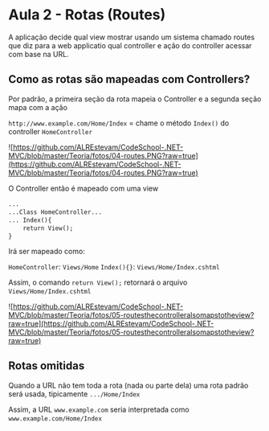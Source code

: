 
# Aula 2 - Rotas (Routes)

A aplicação decide qual view mostrar usando um sistema chamado routes que diz para a web applicatio qual controller e ação do controller acessar com base na URL.

## Como as rotas são mapeadas com Controllers?
Por padrão, a primeira seção da rota mapeia o Controller e a segunda seção mapa com a ação

`http://www.example.com/Home/Index` = chame o método `Index()` do controller `HomeController`

![https://github.com/ALREstevam/CodeSchool-.NET-MVC/blob/master/Teoria/fotos/04-routes.PNG?raw=true](https://github.com/ALREstevam/CodeSchool-.NET-MVC/blob/master/Teoria/fotos/04-routes.PNG?raw=true)

O Controller então é mapeado com uma view

	...
	...Class HomeController...
	... Index(){
		return View();
	}

Irá ser mapeado como:

`HomeController`: `Views/Home`
`Index(){}`: `Views/Home/Index.cshtml`

Assim, o comando `return View();` retornará o arquivo `Views/Home/Index.cshtml`

![https://github.com/ALREstevam/CodeSchool-.NET-MVC/blob/master/Teoria/fotos/05-routesthecontrolleralsomapstotheview?raw=true](https://github.com/ALREstevam/CodeSchool-.NET-MVC/blob/master/Teoria/fotos/05-routesthecontrolleralsomapstotheview?raw=true)


## Rotas omitidas

Quando a URL não tem toda a rota (nada ou parte dela) uma rota padrão será usada, tipicamente `.../Home/Index`

Assim, a URL `www.example.com` seria interpretada como `www.example.com/Home/Index`



